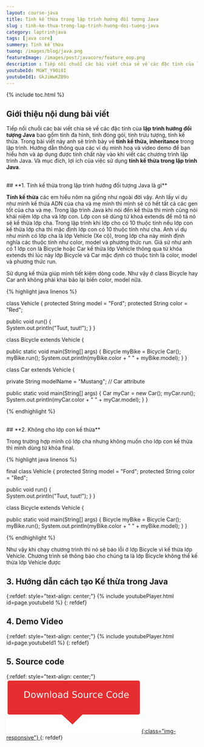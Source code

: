 ```yaml
---
layout: course-java
title: Tính kế thừa trong lập trình hướng đối tượng Java
slug : tinh-ke-thua-trong-lap-trinh-huong-doi-tuong-java
category: laptrinhjava
tags: [java core]
summery: Tính kế thừa 
tuong: /images/blog/java.png
featureImage: /images/post/javacore/feature_oop.png
description : Tiếp nối chuỗi các bài viết chia sẻ về các đặc tính của lập trình hướng đối tượng Java, trong bài viết này trình bày về tính kế thừa, inheritance trong lập trình. Hướng dẫn thông qua các ví vụ minh hoạ và video demo để bạn hiểu hơn và áp dụng được tính chất này vào khi viết các chương trình lập trình Java. Và mục đích, lợi ích của việc sử dụng tính kế thừa trong lập trình Java.
youtubeId: MGWT_Y9Oi8I
youtubeId1: GkJiWwKZB9o
---
```


{% include toc.html %}

## **Giới thiệu nội dung bài viết**

Tiếp nối chuỗi các bài viết chia sẻ về các đặc tính của <b>lập trình hướng đối tượng Java</b> bao gồm tính đa hình, tính đóng gói, tính trừu tượng, tính kế thừa. Trong bài viết này anh sẽ trình bày về <b>tính kế thừa, inheritance</b> trong lập trình. Hướng dẫn thông qua các ví dụ minh hoạ và video demo để bạn hiểu hơn và áp dụng được tính chất này vào khi viết các chương trình lập trình Java. Và mục đích, lợi ích của việc sử dụng <b>tính kế thừa trong lập trình Java</b>.


<br>
## **1. Tính kế thừa trong lập trình hướng đối tượng Java là gì**

<b>Tính kế thừa</b> các em hiểu nôm na giống như ngoài đời vậy. Anh lấy ví dụ như mình kế thừa ADN của cha và mẹ mình thì mình sẽ có hết tất cả các gen tốt của cha và mẹ. Trong lập trình Java khi nói đến kế thừa thì mình cũng nói khái niệm lớp cha và lớp con. Lớp con sẽ dùng từ khoá extends để mô tả nó sẽ kế thừa lớp cha. Trong lập trình khi lớp cho có 10 thuộc tính nếu lớp con kế thừa lớp cha thì mặc định lớp con có 10 thuộc tính như cha.
Anh ví dụ như mình có lớp cha là lớp Vehicle (Xe cộ), trong lớp cha này mình định nghĩa các thuộc tính như color, model và phương thức run. Giả sử như anh có 1 lớp con là Bicycle hoặc Car kế thừa lớp Vehicle thông qua từ khóa extends thì lúc này lớp Bicycle và Car mặc định có thuộc tính là color, model và phương thức run.

Sử dụng kế thừa giúp mình tiết kiệm dòng code. Như vậy ở class Bicycle hay Car anh không phải khai báo lại biến color, model nữa.


{% highlight java linenos %}

class Vehicle {
  protected String model = "Ford"; 
  protected String color = "Red";   

  public void run() {                    
    System.out.println("Tuut, tuut!");
  }
}

class Bicycle extends Vehicle {
 
  public static void main(String[] args) {
    Bicycle myBike = Bicycle Car();
    myBike.run();
    System.out.println(myBike.color + " " + myBike.model);
  }
}

class Car extends Vehicle {

  private String modelName = "Mustang";    // Car attribute
 
  public static void main(String[] args) {
    Car myCar = new Car();
    myCar.run();
    System.out.println(myCar.color + " " + myCar.model);
  }
}


{% endhighlight %}

<br>
## **2. Không cho lớp con kế thừa**

Trong trường hợp mình có lớp cha nhưng không muốn cho lớp con kế thừa thì mình dùng từ khóa final.

{% highlight java linenos %}

final class Vehicle {
  protected String model = "Ford"; 
  protected String color = "Red";   

  public void run() {                    
    System.out.println("Tuut, tuut!");
  }
}

class Bicycle extends Vehicle {
 
  public static void main(String[] args) {
    Bicycle myBike = Bicycle Car();
    myBike.run();
    System.out.println(myBike.color + " " + myBike.model);
  }
}

{% endhighlight %}

Như vậy khi chạy chương trình thì nó sẽ báo lỗi ở lớp Bicycle vì kế thừa lớp Vehicle. Chương trình sẽ thông báo cho chúng ta là lớp Bicycle không thể kế thừa lớp Vehicle được 

## **3. Hướng dẫn cách tạo Kế thừa trong Java**

{:refdef: style="text-align: center;"}
{% include youtubePlayer.html id=page.youtubeId %}
{: refdef}

## **4. Demo Video**
{:refdef: style="text-align: center;"}
{% include youtubePlayer.html id=page.youtubeId1 %}
{: refdef}

## **5. Source code**


{:refdef: style="text-align: center;"}
<a href="https://github.com/levunguyen/Java-Inheritance" target="_blank"> ![Sourcecode ](/images/icon/githubsource.png){:class="img-responsive"} </a>
{: refdef}
